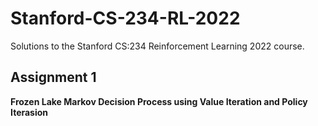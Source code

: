 # Stanford-CS-234-RL-2022
Solutions to the Stanford CS:234 Reinforcement Learning 2022 course.

## Assignment 1
**Frozen Lake Markov Decision Process using Value Iteration and Policy Iterasion**

